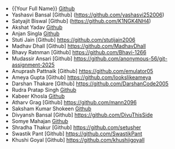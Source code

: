 - {{Your Full Name}} [Github](https://github.com/kaurjasleen240305)
- Yashasvi Bansal [Github] (https://github.com/yashasvi252006)
- Satyajit Biswal [Github] (https://github.com/K1NGK4NH4)
- Akshat Yadav [Github](https://github.com/Akshat1276)
- Anjan Singla [Github](https://github.com/AnjanSingla)
- Stuti Jain [Github] https://github.com/stutijain2006
- Madhav Dhall [Github] https://github.com/MadhavDhall
- Bhavy Ratnman [Github] https://github.com/Bhavi-1266
- Mudassir Ansari [Github] https://github.com/anonymous-56/git-assignment-2025
- Anuprash Pattnaik [Github] https://github.com/emulator05
- Ameya Gupta [Github]  https://github.com/lookslikeameya
- Darshan Thakare [Github] https://github.com/DarshanCode2005
- Rudra Pratap Singh [Github](https://github.com/RudraPratapSingh04)
- Kabeer Khosla [Github](https://github.com/APT-KK) 
- Atharv Grag [Github] https://github.com/mann2096
- Saksham Kumar Shokeen [Github](https://github.com/sakshamshokeen7)
- Divyansh Bansal [Github] https://github.com/DivuThisSide
- Somye Mahajan [Github](https://github.com/sommye-ctr)
- Shradha Thakur [Github] https://github.com/setusher
- Swastik Pant [Github] https://github.com/SwastikPant
- Khushi Goyal [Github] https://github.com/khushiigoyall